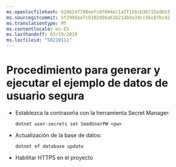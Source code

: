 ```yaml
---
ms.openlocfilehash: 6246247788eefc8f094ec1a7f156cb36715edb53
ms.sourcegitcommit: 5f299daa7c8102d56a63b214b9a34cc4bc87bc42
ms.translationtype: MT
ms.contentlocale: es-ES
ms.lasthandoff: 03/19/2019
ms.locfileid: "58210111"
---
```

# <a name="how-to-buildrun-secure-user-data-sample"></a>Procedimiento para generar y ejecutar el ejemplo de datos de usuario segura

* Establezca la contraseña con la herramienta Secret Manager:

  `dotnet user-secrets set SeedUserPW <pw>`

* Actualización de la base de datos:

  `dotnet ef database update`

* Habilitar HTTPS en el proyecto
